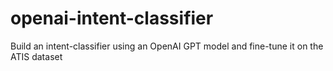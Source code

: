 # openai-intent-classifier
Build an intent-classifier using an OpenAI GPT model and fine-tune it on the ATIS dataset
